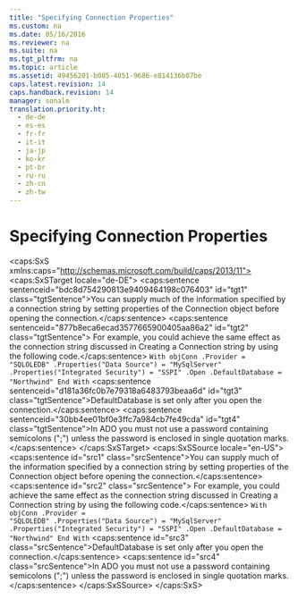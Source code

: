 ```yaml
---
title: "Specifying Connection Properties"
ms.custom: na
ms.date: 05/16/2016
ms.reviewer: na
ms.suite: na
ms.tgt_pltfrm: na
ms.topic: article
ms.assetid: 49456201-b085-4851-9686-e814136b07be
caps.latest.revision: 14
caps.handback.revision: 14
manager: sonalm
translation.priority.ht: 
  - de-de
  - es-es
  - fr-fr
  - it-it
  - ja-jp
  - ko-kr
  - pt-br
  - ru-ru
  - zh-cn
  - zh-tw
---
```

# Specifying Connection Properties
<?xml version="1.0" encoding="utf-8"?>
<caps:SxS xmlns:caps="http://schemas.microsoft.com/build/caps/2013/11">
  <caps:SxSTarget locale="de-DE">
    <developerReferenceWithoutSyntaxDocument xsi:schemaLocation="http://ddue.schemas.microsoft.com/authoring/2003/5 http://dduestorage.blob.core.windows.net/ddueschema/developer.xsd" xmlns="http://ddue.schemas.microsoft.com/authoring/2003/5" xmlns:xlink="http://www.w3.org/1999/xlink" xmlns:xsi="http://www.w3.org/2001/XMLSchema-instance">
      <introduction>
        <para>
          <caps:sentence sentenceid="bdc8d754290813e9409464198c076403" id="tgt1" class="tgtSentence">You can supply much of the information specified by a <legacyLink xlink:href="14eae122-2d1e-40c8-b88e-b7cb8dfbc93b">connection string</legacyLink> by setting properties of the <legacyBold>Connection</legacyBold> object before opening the connection.</caps:sentence>
          <caps:sentence sentenceid="877b8eca6ecad3577665900405aa86a2" id="tgt2" class="tgtSentence"> For example, you could achieve the same effect as the connection string discussed in <link xlink:href="14eae122-2d1e-40c8-b88e-b7cb8dfbc93b">Creating a Connection string</link> by using the following code.</caps:sentence>
        </para>
        <code>With objConn
.Provider = "SQLOLEDB"
.Properties("Data Source") = "MySqlServer"
   .Properties("Integrated Security") = "SSPI"
.Open
.DefaultDatabase = "Northwind"
End With</code>
        <para>
          <caps:sentence sentenceid="d181a36fc0b7e79318a6483793beaa6d" id="tgt3" class="tgtSentence">DefaultDatabase is set only after you open the connection.</caps:sentence>
        </para>
        <alert class="note">
          <para>
            <caps:sentence sentenceid="30bb4ee01bf0e3ffc7a984cb7fe49cda" id="tgt4" class="tgtSentence">In ADO you must not use a password containing semicolons (";") unless the password is enclosed in single quotation marks.</caps:sentence>
          </para>
        </alert>
      </introduction>
      <relatedTopics></relatedTopics>
    </developerReferenceWithoutSyntaxDocument>
  </caps:SxSTarget>
  <caps:SxSSource locale="en-US">
    <developerReferenceWithoutSyntaxDocument xsi:schemaLocation="http://ddue.schemas.microsoft.com/authoring/2003/5 http://dduestorage.blob.core.windows.net/ddueschema/developer.xsd" xmlns="http://ddue.schemas.microsoft.com/authoring/2003/5" xmlns:xlink="http://www.w3.org/1999/xlink" xmlns:xsi="http://www.w3.org/2001/XMLSchema-instance">
      <introduction>
        <para>
          <caps:sentence id="src1" class="srcSentence">You can supply much of the information specified by a <legacyLink xlink:href="14eae122-2d1e-40c8-b88e-b7cb8dfbc93b">connection string</legacyLink> by setting properties of the <legacyBold>Connection</legacyBold> object before opening the connection.</caps:sentence>
          <caps:sentence id="src2" class="srcSentence"> For example, you could achieve the same effect as the connection string discussed in <link xlink:href="14eae122-2d1e-40c8-b88e-b7cb8dfbc93b">Creating a Connection string</link> by using the following code.</caps:sentence>
        </para>
        <code>With objConn
.Provider = "SQLOLEDB"
.Properties("Data Source") = "MySqlServer"
   .Properties("Integrated Security") = "SSPI"
.Open
.DefaultDatabase = "Northwind"
End With</code>
        <para>
          <caps:sentence id="src3" class="srcSentence">DefaultDatabase is set only after you open the connection.</caps:sentence>
        </para>
        <alert class="note">
          <para>
            <caps:sentence id="src4" class="srcSentence">In ADO you must not use a password containing semicolons (";") unless the password is enclosed in single quotation marks.</caps:sentence>
          </para>
        </alert>
      </introduction>
      <relatedTopics></relatedTopics>
    </developerReferenceWithoutSyntaxDocument>
  </caps:SxSSource>
</caps:SxS>